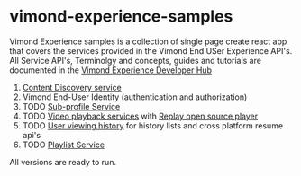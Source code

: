 # vimond-experience-samples
Vimond Experience samples is a collection of single page create react app that covers the services provided in the
Vimond End USer Experience API's.
All Service API's, Terminolgy and concepts, guides and tutorials are documented in the
[Vimond Experience Developer Hub](https://vimond-experience-api.readme.io/)


1. [Content Discovery service](https://vimond-experience-api.readme.io/docs/content-discovery)
2. Vimond End-User Identity (authentication and authorization)
3. TODO [Sub-profile Service](https://vimond-experience-api.readme.io/docs/sub-profile-service)
4. TODO [Video playback services](https://vimond-experience-api.readme.io/docs/video-playback) with [Replay open source player](https://vimond.github.io/replay/)
5. TODO [User viewing history](https://vimond-experience-api.readme.io/docs/resume-playback) for history lists and cross platform resume api's
6. TODO [Playlist Service](https://vimond-experience-api.readme.io/docs/playlist-service)

All versions are ready to run.
